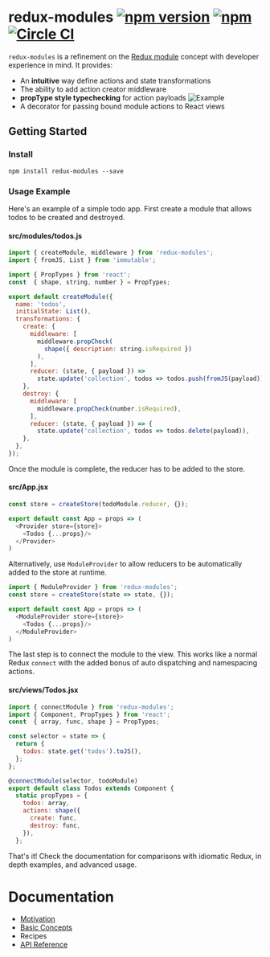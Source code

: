 # redux-modules [![npm version](https://badge.fury.io/js/redux-modules.svg)](https://badge.fury.io/js/redux-modules) [![npm](https://img.shields.io/npm/dt/redux-modules.svg?maxAge=2592000)](https://www.npmjs.com/package/redux-modules) [![Circle CI](https://circleci.com/gh/mboperator/redux-modules/tree/master.svg?style=svg)](https://circleci.com/gh/mboperator/redux-modules/tree/master)

`redux-modules` is a refinement on the [Redux module](https://github.com/erikras/ducks-modular-redux) concept with developer experience in mind. It provides:
- An **intuitive** way define actions and state transformations
- The ability to add action creator middleware
- **propType style typechecking** for action payloads
![Example](https://raw.githubusercontent.com/mboperator/redux-modules/master/examples/screenshots/payloadTypes.png "redux-modules")
- A decorator for passing bound module actions to React views

## Getting Started
### Install
`npm install redux-modules --save`

### Usage Example
Here's an example of a simple todo app. First create a module that allows todos to be created and destroyed.

#### src/modules/todos.js
```js
import { createModule, middleware } from 'redux-modules';
import { fromJS, List } from 'immutable';

import { PropTypes } from 'react';
const  { shape, string, number } = PropTypes;

export default createModule({
  name: 'todos',
  initialState: List(),
  transformations: {
    create: {
      middleware: [
        middleware.propCheck(
          shape({ description: string.isRequired })
        ),
      ],
      reducer: (state, { payload }) =>
        state.update('collection', todos => todos.push(fromJS(payload))),
    },
    destroy: {
      middleware: [
        middleware.propCheck(number.isRequired),
      ],
      reducer: (state, { payload }) => {
        state.update('collection', todos => todos.delete(payload)),
    },
  },
});
```

Once the module is complete, the reducer has to be added to the store.
#### src/App.jsx
```js
const store = createStore(todoModule.reducer, {});

export default const App = props => (
  <Provider store={store}>
    <Todos {...props}/>
  </Provider>
)
```

Alternatively, use `ModuleProvider` to allow reducers to be automatically added to the store at runtime.

```js
import { ModuleProvider } from 'redux-modules';
const store = createStore(state => state, {});

export default const App = props => (
  <ModuleProvider store={store}>
    <Todos {...props}/>
  </ModuleProvider>
)

```

The last step is to connect the module to the view. This works like a normal Redux `connect` with the added bonus of auto dispatching and namespacing actions.

#### src/views/Todos.jsx
```js
import { connectModule } from 'redux-modules';
import { Component, PropTypes } from 'react';
const  { array, func, shape } = PropTypes;

const selector = state => {
  return {
    todos: state.get('todos').toJS(),
  };
};

@connectModule(selector, todoModule)
export default class Todos extends Component {
  static propTypes = {
    todos: array,
    actions: shape({
      create: func,
      destroy: func,
    }),
  };
```

That's it! Check the documentation for comparisons with idiomatic Redux, in depth examples, and advanced usage.

# Documentation
- [Motivation](https://mboperator.gitbooks.io/redux-modules/content/docs/motivation.html)
- [Basic Concepts](https://mboperator.gitbooks.io/redux-modules/content/docs/basics/)
- Recipes
- [API Reference](https://mboperator.gitbooks.io/redux-modules/content/docs/api_reference/REAMDE.html)
